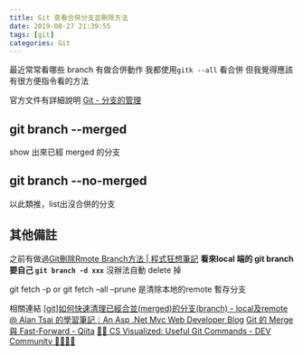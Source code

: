 ```yaml
---
title: Git 查看合併分支並刪除方法
date: 2019-08-27 21:39:55
tags: [git]
categories: Git
---
```


最近常常看哪些 branch 有做合併動作
我都使用`gitk --all` 看合併
但我覺得應該有很方便指令看的方法

<!--more-->

官方文件有詳細說明
[Git - 分支的管理](https://git-scm.com/book/zh-tw/v1/Git-%E5%88%86%E6%94%AF-%E5%88%86%E6%94%AF%E7%9A%84%E7%AE%A1%E7%90%86)

## git branch --merged

show 出來已經 merged 的分支


## git branch --no-merged

以此類推，list出沒合併的分支

## 其他備註

之前有做過[Git刪除Rmote Branch方法 | 程式狂想筆記](https://malagege.github.io/blog/2019/05/09/Git%E5%88%AA%E9%99%A4Rmote-Branch%E6%96%B9%E6%B3%95/)
**看來local 端的 git branch 要自己 `git branch -d xxx`**
沒辦法自動 delete 掉

git fetch -p or git fetch –all –prune 是清除本地的remote 暫存分支


相關連結
[[git]如何快速清理已經合並(merged)的分支(branch) - local及remote @ Alan Tsai 的學習筆記｜An Asp .Net Mvc Web Developer Blog](https://blog.alantsai.net/posts/2019/04/faq-git-how-to-delete-merged-branches-from-remote-and-local)
[Git 的 Merge 與 Fast-Forward - Qiita](https://qiita.com/vc7/items/6e06b0306c8a64a23263)
[🌳🚀 CS Visualized: Useful Git Commands - DEV Community 👩‍💻👨‍💻](https://dev.to/lydiahallie/cs-visualized-useful-git-commands-37p1)